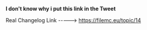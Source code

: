 **I don't know why i put this link in the Tweet**

Real Changelog Link -----> https://filemc.eu/topic/14
